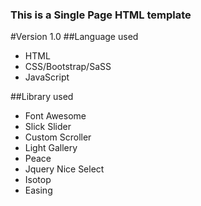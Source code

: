 ### This is a Single Page HTML template
#Version 1.0
##Language used
<ul>
<li>HTML</li>
<li>CSS/Bootstrap/SaSS</li>
<li>JavaScript</li>
</ul>



##Library used
<ul>
<li>Font Awesome</li>
<li>Slick Slider</li>
<li>Custom Scroller</li>
<li>Light Gallery</li>
<li>Peace</li>
<li>Jquery Nice Select</li>
<li>Isotop</li>
<li>Easing</li>
</ul>